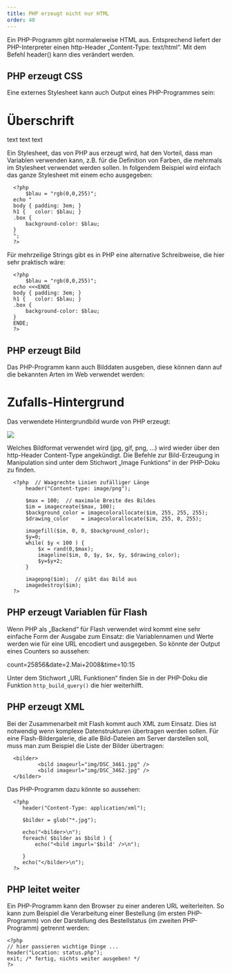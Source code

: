 ```yaml
---
title: PHP erzeugt nicht nur HTML
order: 40
---
```

Ein PHP-Programm gibt normalerweise HTML aus. Entsprechend liefert der PHP-Interpreter einen http-Header „Content-Type: text/html“. Mit dem Befehl header() kann dies verändert werden.

PHP erzeugt CSS
----------------
Eine externes Stylesheet kann auch Output eines PHP-Programmes sein:

<htmlcode caption="Dieses HTML-Dokument referenziert ein Stylesheet das von PHP erzeugt wird">
      <! DOCTYPE html>
      <html>
          <head>
              <link rel="stylesheet" href="style.php">
          </head>
          <body>
              <h1>Überschrift</h1>
              <p>text text text</p>
          </body>
      </html>
</htmlcode>

Ein Stylesheet, das von PHP aus erzeugt wird, hat den Vorteil, dass man Variablen verwenden kann, z.B. für die Definition von Farben, die mehrmals im Stylesheet verwendet werden sollen. In folgendem Beispiel wird einfach das ganze Stylesheet mit einem echo ausgegeben:

      <?php
          $blau = "rgb(0,0,255)";
      echo "
      body { padding: 3em; }
      h1 {   color: $blau; }
      .box {
          background-color: $blau;
      }
      ";
      ?>

Für mehrzeilige Strings gibt es in PHP eine alternative Schreibweise, die hier sehr praktisch wäre:

      <?php
          $blau = "rgb(0,0,255)";
      echo <<<ENDE
      body { padding: 3em; }
      h1 {   color: $blau; }
      .box {
          background-color: $blau;
      }
      ENDE;
      ?>

PHP erzeugt Bild
-----------------
Das PHP-Programm kann auch Bilddaten ausgeben, diese können dann auf die bekannten Arten im Web verwendet werden:

<htmlcode caption="Dieses HTML-Dokument referenziert ein Hintergrundbild das von PHP erzeugt wird">
      <! DOCTYPE html>
      <html>
          <head>
              <style>
                  body {
                      margin-left: 120px;
                      background-image: url(drawbackground.php);
                      background-repeat: repeat-y;
                  }
              </style>
          </head>
          <body>
              <h1>Zufalls-Hintergrund</h1>
              <p>Das verwendete Hintergrundbild wurde von PHP erzeugt:</p>
              <p><img src="drawbackground.php" />
          </body>
      </html>
</htmlcode>

Welches Bildformat verwendet wird (jpg, gif, png, …) wird wieder über den http-Header Content-Type angekündigt. Die Befehle zur Bild-Erzeugung in Manipulation sind unter dem Stichwort „Image Funktions“ in der PHP-Doku zu finden.

      <?php  // Waagrechte Linien zufälliger Länge
          header("Content-type: image/png");

          $max = 100;  // maximale Breite des Bildes
          $im = imagecreate($max, 100);
          $background_color = imagecolorallocate($im, 255, 255, 255);
          $drawing_color    = imagecolorallocate($im, 255, 0, 255);

          imagefill($im, 0, 0, $background_color);
          $y=0;
          while( $y < 100 ) {
              $x = rand(0,$max);
              imageline($im, 0, $y, $x, $y, $drawing_color);
              $y=$y+2;
          }
          
          imagepng($im);  // gibt das Bild aus
          imagedestroy($im);
      ?> 


PHP erzeugt Variablen für Flash
---------------------------------

Wenn PHP als „Backend“ für Flash verwendet wird kommt eine sehr einfache Form der Ausgabe zum Einsatz:  die Variablennamen und Werte werden wie für eine URL encodiert und ausgegeben. So könnte der Output eines Counters so aussehen:

count=25856&amp;date=2.Mai+2008&amp;time=10:15

Unter dem Stichwort „URL Funktionen“ finden Sie in der PHP-Doku die Funktion `http_build_query()` die hier weiterhilft.

PHP erzeugt XML
----------------

Bei der Zusammenarbeit mit Flash kommt auch XML zum Einsatz. Dies ist notwendig wenn komplexe Datenstrukturen übertragen werden sollen. Für eine Flash-Bildergalerie, die alle Bild-Dateien am Server darstellen soll, muss man zum Beispiel die Liste der Bilder übertragen:

      <bilder>
              <bild imageurl="img/DSC_3461.jpg" />
              <bild imageurl="img/DSC_3462.jpg" />
      </bilder>

Das PHP-Programm dazu könnte so aussehen:

      <?php
         header("Content-Type: application/xml");

         $bilder = glob("*.jpg");
         
         echo("<bilder>\n");
         foreach( $bilder as $bild ) {
             echo("<bild imgurl='$bild' />\n");
         
         }
         echo("</bilder>\n");
      ?>

PHP leitet weiter
------------------
Ein PHP-Programm kann den Browser zu einer anderen URL weiterleiten. So kann zum Beispiel die Verarbeitung einer Bestellung (im ersten PHP-Programm) von der Darstellung des Bestellstatus (im zweiten PHP-Programm) getrennt werden:

    <?php
    // hier passieren wichtige Dinge ...
    header("Location: status.php");
    exit; /* fertig, nichts weiter ausgeben! */ 
    ?> 

